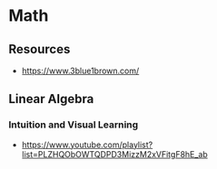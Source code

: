 # Math

## Resources

- https://www.3blue1brown.com/

## Linear Algebra

### Intuition and Visual Learning

- https://www.youtube.com/playlist?list=PLZHQObOWTQDPD3MizzM2xVFitgF8hE_ab